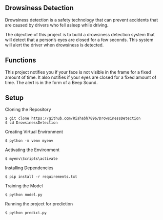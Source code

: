 ## Drowsiness Detection

Drowsiness detection is a safety technology that can prevent accidents that are caused by drivers who fell asleep while driving.

The objective of this project is to build a drowsiness detection system that will detect that a person’s eyes are closed for a few seconds. This system will alert the driver when drowsiness is detected.

## Functions

This project notifies you if your face is not visible in the frame for a fixed amount of time. It also notifies if your eyes are closed for a fixed amount of time. The alert is in the form of a Beep Sound. 

## Setup

Cloning the Repository

```
$ git clone https://github.com/Rishabh7896/DrowsinessDetection
$ cd DrowsinessDetection
```

Creating Virtual Environment

```
$ python -m venv myenv
```

Activating the Environment

```
$ myenv\Scripts\activate
```

Installing Dependencies

```
$ pip install -r requirements.txt
```

Training the Model

```
$ python model.py
```

Running the project for prediction

```
$ python predict.py
```

